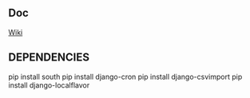 Doc
----------------
[Wiki](https://wiki.enredaos.net/index.php?title=GESTIO-DEV)

DEPENDENCIES
------------------
pip install south
pip install django-cron
pip install django-csvimport
pip install django-localflavor

  
